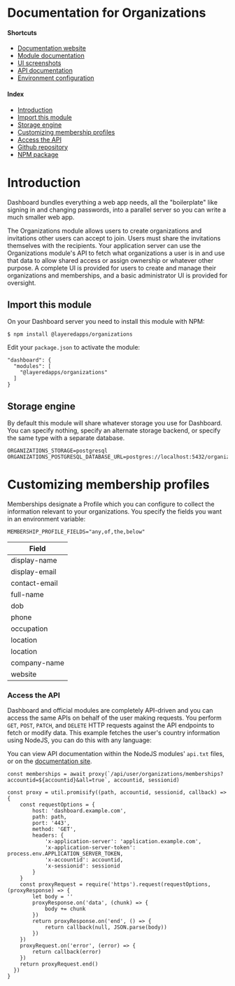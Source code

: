 # Documentation for Organizations

#### Shortcuts

- [Documentation website](https://layeredapps.github.io)
- [Module documentation](https://layeredapps.github.io/organizations-module)
- [UI screenshots](https://layeredapps.github.io/organizations-ui)
- [API documentation](https://layeredapps.github.io/organizations-api)
- [Environment configuration](https://layeredapps.github.io/organizations-configuration)

#### Index

- [Introduction](#introduction)
- [Import this module](#import-this-module)
- [Storage engine](#storage-engine)
- [Customizing membership profiles](#customizing-membership-profiles)
- [Access the API](#access-the-api)
- [Github repository](https://github.com/layeredapps/organizations)
- [NPM package](https://npmjs.org/layeredapps/organizations)

# Introduction

Dashboard bundles everything a web app needs, all the "boilerplate" like signing in and changing passwords, into a parallel server so you can write a much smaller web app.

The Organizations module allows users to create organizations and invitations other users can accept to join.  Users must share the invitations themselves with the recipients.  Your application server can use the Organizations module's API to fetch what organizations a user is in and use that data to allow shared access or assign ownership or whatever other purpose.  A complete UI is provided for users to create and manage their organizations and memberships, and a basic administrator UI is provided for oversight.

## Import this module

On your Dashboard server you need to install this module with NPM:

    $ npm install @layeredapps/organizations

Edit your `package.json` to activate the module:

    "dashboard": {
      "modules": [
        "@layeredapps/organizations"
      ]
    }

## Storage engine

By default this module will share whatever storage you use for Dashboard.  You can specify nothing, specify an alternate storage backend, or specify the same type with a separate database.

    ORGANIZATIONS_STORAGE=postgresql
    ORGANIZATIONS_POSTGRESQL_DATABASE_URL=postgres://localhost:5432/organizations

# Customizing membership profiles

Memberships designate a Profile which you can configure to collect the information relevant to your organizations.  You specify the fields you want in an environment variable:

    MEMBERSHIP_PROFILE_FIELDS="any,of,the,below"

| Field          | 
|----------------|
| display-name   |
| display-email  |
| contact-email  |
| full-name      |
| dob            |
| phone          |
| occupation     |
| location       |
| location       |     
| company-name   |
| website        |


### Access the API

Dashboard and official modules are completely API-driven and you can access the same APIs on behalf of the user making requests.  You perform `GET`, `POST`, `PATCH`, and `DELETE` HTTP requests against the API endpoints to fetch or modify data.  This example fetches the user's country information using NodeJS, you can do this with any language:

You can view API documentation within the NodeJS modules' `api.txt` files, or on the [documentation site](https://layeredapps.github.io/organizations-api).

    const memberships = await proxy(`/api/user/organizations/memberships?accountid=${accountid}&all=true`, accountid, sessionid)

    const proxy = util.promisify((path, accountid, sessionid, callback) => {
        const requestOptions = {
            host: 'dashboard.example.com',
            path: path,
            port: '443',
            method: 'GET',
            headers: {
                'x-application-server': 'application.example.com',
                'x-application-server-token': process.env.APPLICATION_SERVER_TOKEN,
                'x-accountid': accountid,
                'x-sessionid': sessionid
            }
        }
        const proxyRequest = require('https').request(requestOptions, (proxyResponse) => {
            let body = ''
            proxyResponse.on('data', (chunk) => {
                body += chunk
            })
            return proxyResponse.on('end', () => {
                return callback(null, JSON.parse(body))
            })
        })
        proxyRequest.on('error', (error) => {
            return callback(error)
        })
        return proxyRequest.end()
      })
    }
